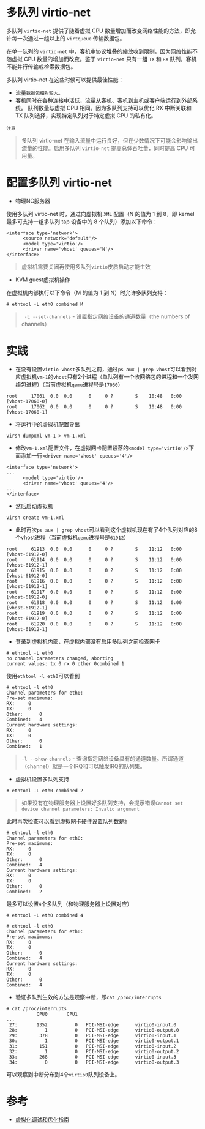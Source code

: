 # 多队列 virtio-net

多队列 `virtio-net` 提供了随着虚拟 CPU 数量增加而改变网络性能的方法，即允许每一次通过一组以上的 `virtqueue` 传输数据包。

在单一队列的 `virtio-net` 中，客机中协议堆叠的缩放收到限制，因为网络性能不随虚拟 CPU 数量的增加而改变。鉴于 `virtio-net` 只有一组 `TX` 和 `RX` 队列，客机不能并行传输或检索数据包。

多队列 virtio-net 在这些时候可以提供最佳性能：

* 流量`数据包相对较大`。
* 客机同时在各种连接中活跃，流量从客机、客机到主机或客户端运行到外部系统。
队列数量与虚拟 CPU 相同。因为多队列支持可以优化 RX 中断关联和 TX 队列选择，实现特定队列对于特定虚拟 CPU 的私有化。

`注意`

> 多队列 virtio-net 在输入流量中运行良好，但在少数情况下可能会影响输出流量的性能。启用多队列 `virtio-net` 提高总体吞吐量，同时提高 CPU 可用量。

# 配置多队列 virtio-net

* 物理NC服务器

使用多队列 virtio-net 时，通过向虚拟机 `XML` 配置（N 的值为 1 到 8，即 kernel 最多可支持一组多队列 tap 设备中的 8 个队列）添加以下命令：

```
<interface type='network'>
      <source network='default'/>
      <model type='virtio'/>
      <driver name='vhost' queues='N'/>
</interface>
```

> 虚拟机需要关闭再使用多队列`virtio`皮质启动才能生效

* KVM guest虚拟机操作

在虚拟机内部执行以下命令（M 的值为 1 到 N）时允许多队列支持：

```
# ethtool -L eth0 combined M
```

> ` -L --set-channels` - 设置指定网络设备的通道数量（the numbers of channels）

# 实践

* 在没有设置`virtio-vhost`多队列之前，通过`ps aux | grep vhost`可以看到对应虚拟机`vm-1`的`vhost`只有2个进程（单队列有一个收网络包的进程和一个发网络包进程）（当前虚拟机`qemu`进程号是`17060`）

```
root     17061  0.0  0.0      0     0 ?        S    10:48   0:00 [vhost-17060-0]
root     17062  0.0  0.0      0     0 ?        S    10:48   0:00 [vhost-17060-1]
```

* 将运行中的虚拟机配置导出

```
virsh dumpxml vm-1 > vm-1.xml
```

* 修改`vm-1.xml`配置文件，在虚拟网卡配置段落的`<model type='virtio'/>`下面添加一行`<driver name='vhost' queues='4'/>`

```
<interface type='network'>
...
      <model type='virtio'/>
      <driver name='vhost' queues='4'/>
...
</interface>
```

* 然后启动虚拟机

```
virsh create vm-1.xml
```

* 此时再次`ps aux | grep vhost`可以看到这个虚拟机现在有了4个队列对应的8个vhost进程（当前虚拟机`qemu`进程号是`61912`）

```
root     61913  0.0  0.0      0     0 ?        S    11:12   0:00 [vhost-61912-0]
root     61914  0.0  0.0      0     0 ?        S    11:12   0:00 [vhost-61912-1]
root     61915  0.0  0.0      0     0 ?        S    11:12   0:00 [vhost-61912-0]
root     61916  0.0  0.0      0     0 ?        S    11:12   0:00 [vhost-61912-1]
root     61917  0.0  0.0      0     0 ?        S    11:12   0:00 [vhost-61912-0]
root     61918  0.0  0.0      0     0 ?        S    11:12   0:00 [vhost-61912-1]
root     61919  0.0  0.0      0     0 ?        S    11:12   0:00 [vhost-61912-0]
root     61920  0.0  0.0      0     0 ?        S    11:12   0:00 [vhost-61912-1]
```

* 登录到虚拟机内部，在虚拟内部没有启用多队列之前检查网卡

```
# ethtool -L eth0
no channel parameters changed, aborting
current values: tx 0 rx 0 other 0combined 1
```

使用`ethtool -l eth0`可以看到

```
# ethtool -l eth0
Channel parameters for eth0:
Pre-set maximums:
RX:		0
TX:		0
Other:		0
Combined:	4
Current hardware settings:
RX:		0
TX:		0
Other:		0
Combined:	1
```

> `-l --show-channels` - 查询指定网络设备具有的通道数量。所谓通道（channel）就是一个IRQ和可以触发IRQ的队列集。

* 虚拟机设置多队列支持

```
# ethtool -L eth0 combined 2
```

> 如果没有在物理服务器上设置好多队列支持，会提示错误`Cannot set device channel parameters: Invalid argument`

此时再次检查可以看到虚拟网卡硬件设置队列数是`2`

```
# ethtool -l eth0
Channel parameters for eth0:
Pre-set maximums:
RX:		0
TX:		0
Other:		0
Combined:	4
Current hardware settings:
RX:		0
TX:		0
Other:		0
Combined:	2
```

最多可以设置`4`个多队列（和物理服务器上设置对应）

```
# ethtool -L eth0 combined 4

# ethtool -l eth0
Channel parameters for eth0:
Pre-set maximums:
RX:		0
TX:		0
Other:		0
Combined:	4
Current hardware settings:
RX:		0
TX:		0
Other:		0
Combined:	4
```

* 验证多队列生效的方法是观察中断，即`cat /proc/interrupts`

```
# cat /proc/interrupts
           CPU0       CPU1
...
 27:       1352          0   PCI-MSI-edge      virtio0-input.0
 28:          1          0   PCI-MSI-edge      virtio0-output.0
 29:        378          0   PCI-MSI-edge      virtio0-input.1
 30:          1          0   PCI-MSI-edge      virtio0-output.1
 31:        151          0   PCI-MSI-edge      virtio0-input.2
 32:          1          0   PCI-MSI-edge      virtio0-output.2
 33:        268          0   PCI-MSI-edge      virtio0-input.3
 34:          0          0   PCI-MSI-edge      virtio0-output.3
```

可以观察到中断分布到4个`virtio0`队列设备上。

# 参考

* [虚拟化调试和优化指南](https://access.redhat.com/documentation/zh-CN/Red_Hat_Enterprise_Linux/7/html-single/Virtualization_Tuning_and_Optimization_Guide/index.html#sect-Virtualization_Tuning_Optimization_Guide-Networking-Multi-queue_virtio-net)